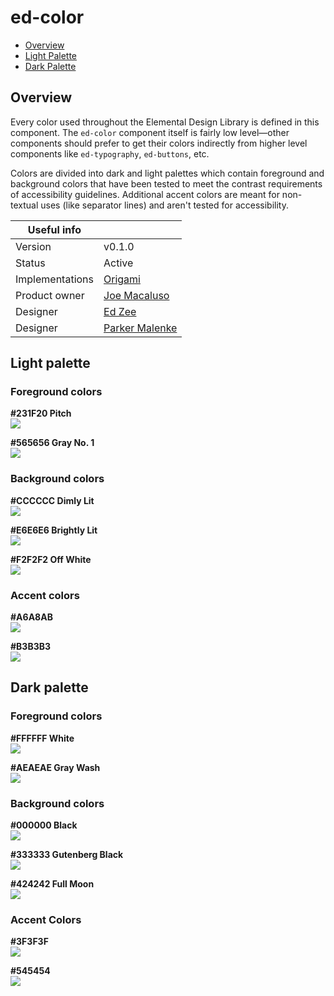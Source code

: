 # ed-color

* [Overview](#overview)
* [Light Palette](#light-palette)
* [Dark Palette](#dark-palette)

## Overview
Every color used throughout the Elemental Design Library is defined in this component. The `ed-color` component itself is fairly low level—other components should prefer to get their colors indirectly from higher level components like `ed-typography`, `ed-buttons`, etc.

Colors are divided into dark and light palettes which contain foreground and background colors that have been tested to meet the contrast requirements of accessibility guidelines. Additional accent colors are meant for non-textual uses (like separator lines) and aren't tested for accessibility.

|   Useful info          |                                       |
|------------------------|---------------------------------------|
|   Version              |    v0.1.0                             |
|   Status               |    Active                             |
|   Implementations      |    [Origami][reg-entry]               |
|   Product owner        |    [Joe Macaluso][jm-contact]         |
|   Designer             |    [Ed Zee][ez-contact]               |
|   Designer             |    [Parker Malenke][pm-contact]       |

[pm-contact]: mailto:parker.malenke@pearson.com
[ez-contact]: mailto:edward.zee@pearson.com
[jm-contact]: mailto:joe.macaluso@pearson.com
[reg-entry]:  https://origami.pearsoned.com/registry/components/o-color


## Light palette

### Foreground colors

**#231F20 Pitch**  
![](http://dummyimage.com/200x40/231F20/231F20)


**#565656 Gray No. 1**  
![](http://dummyimage.com/200x40/56/56)

### Background colors

**#CCCCCC Dimly Lit**  
![](http://dummyimage.com/200x40/ccc/ccc)

**#E6E6E6 Brightly Lit**  
![](http://dummyimage.com/200x40/e6/e6)

**#F2F2F2 Off White**  
![](http://dummyimage.com/200x40/f2/f2)

### Accent colors

**#A6A8AB**  
![](http://dummyimage.com/200x40/a6a8ab/a6a8ab)

**#B3B3B3**  
![](http://dummyimage.com/200x40/b3/b3)




## Dark palette

### Foreground colors

**#FFFFFF White**  
![](http://dummyimage.com/200x40/fff/fff)

**#AEAEAE Gray Wash**  
![](http://dummyimage.com/200x40/aaa/aaa)



### Background colors

**#000000 Black**  
![](http://dummyimage.com/200x40/000)

**#333333 Gutenberg Black**  
![](http://dummyimage.com/200x40/333/333)

**#424242  Full Moon**  
![](http://dummyimage.com/200x40/42/42)


### Accent Colors

**#3F3F3F**  
![](http://dummyimage.com/200x40/3f3f3f/3f3f3f)

**#545454**  
![](http://dummyimage.com/200x40/545454/545454)
